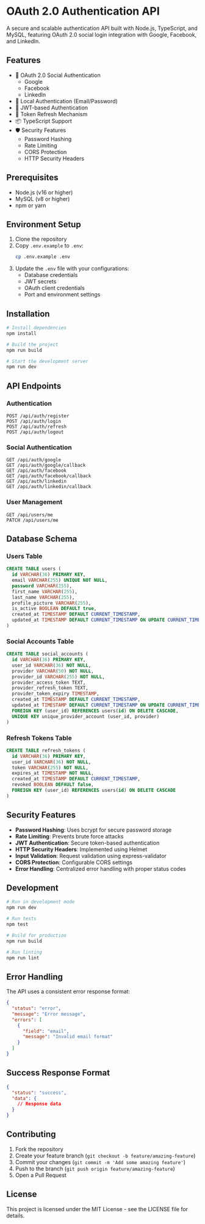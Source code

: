 # OAuth 2.0 Authentication API

A secure and scalable authentication API built with Node.js, TypeScript, and MySQL, featuring OAuth 2.0 social login integration with Google, Facebook, and LinkedIn.

## Features

- 🔐 OAuth 2.0 Social Authentication
  - Google
  - Facebook
  - LinkedIn
- 👤 Local Authentication (Email/Password)
- 🎫 JWT-based Authentication
- 🔄 Token Refresh Mechanism
- 📦 TypeScript Support
- 🛡️ Security Features
  - Password Hashing
  - Rate Limiting
  - CORS Protection
  - HTTP Security Headers

## Prerequisites

- Node.js (v16 or higher)
- MySQL (v8 or higher)
- npm or yarn

## Environment Setup

1. Clone the repository
2. Copy `.env.example` to `.env`:
   ```bash
   cp .env.example .env
   ```
3. Update the `.env` file with your configurations:
   - Database credentials
   - JWT secrets
   - OAuth client credentials
   - Port and environment settings

## Installation

```bash
# Install dependencies
npm install

# Build the project
npm run build

# Start the development server
npm run dev
```

## API Endpoints

### Authentication

```
POST /api/auth/register
POST /api/auth/login
POST /api/auth/refresh
POST /api/auth/logout
```

### Social Authentication

```
GET /api/auth/google
GET /api/auth/google/callback
GET /api/auth/facebook
GET /api/auth/facebook/callback
GET /api/auth/linkedin
GET /api/auth/linkedin/callback
```

### User Management

```
GET /api/users/me
PATCH /api/users/me
```

## Database Schema

### Users Table
```sql
CREATE TABLE users (
  id VARCHAR(36) PRIMARY KEY,
  email VARCHAR(255) UNIQUE NOT NULL,
  password VARCHAR(255),
  first_name VARCHAR(255),
  last_name VARCHAR(255),
  profile_picture VARCHAR(255),
  is_active BOOLEAN DEFAULT true,
  created_at TIMESTAMP DEFAULT CURRENT_TIMESTAMP,
  updated_at TIMESTAMP DEFAULT CURRENT_TIMESTAMP ON UPDATE CURRENT_TIMESTAMP
)
```

### Social Accounts Table
```sql
CREATE TABLE social_accounts (
  id VARCHAR(36) PRIMARY KEY,
  user_id VARCHAR(36) NOT NULL,
  provider VARCHAR(50) NOT NULL,
  provider_id VARCHAR(255) NOT NULL,
  provider_access_token TEXT,
  provider_refresh_token TEXT,
  provider_token_expiry TIMESTAMP,
  created_at TIMESTAMP DEFAULT CURRENT_TIMESTAMP,
  updated_at TIMESTAMP DEFAULT CURRENT_TIMESTAMP ON UPDATE CURRENT_TIMESTAMP,
  FOREIGN KEY (user_id) REFERENCES users(id) ON DELETE CASCADE,
  UNIQUE KEY unique_provider_account (user_id, provider)
)
```

### Refresh Tokens Table
```sql
CREATE TABLE refresh_tokens (
  id VARCHAR(36) PRIMARY KEY,
  user_id VARCHAR(36) NOT NULL,
  token VARCHAR(255) NOT NULL,
  expires_at TIMESTAMP NOT NULL,
  created_at TIMESTAMP DEFAULT CURRENT_TIMESTAMP,
  revoked BOOLEAN DEFAULT false,
  FOREIGN KEY (user_id) REFERENCES users(id) ON DELETE CASCADE
)
```

## Security Features

- **Password Hashing**: Uses bcrypt for secure password storage
- **Rate Limiting**: Prevents brute force attacks
- **JWT Authentication**: Secure token-based authentication
- **HTTP Security Headers**: Implemented using Helmet
- **Input Validation**: Request validation using express-validator
- **CORS Protection**: Configurable CORS settings
- **Error Handling**: Centralized error handling with proper status codes

## Development

```bash
# Run in development mode
npm run dev

# Run tests
npm test

# Build for production
npm run build

# Run linting
npm run lint
```

## Error Handling

The API uses a consistent error response format:

```json
{
  "status": "error",
  "message": "Error message",
  "errors": [
    {
      "field": "email",
      "message": "Invalid email format"
    }
  ]
}
```

## Success Response Format

```json
{
  "status": "success",
  "data": {
    // Response data
  }
}
```

## Contributing

1. Fork the repository
2. Create your feature branch (`git checkout -b feature/amazing-feature`)
3. Commit your changes (`git commit -m 'Add some amazing feature'`)
4. Push to the branch (`git push origin feature/amazing-feature`)
5. Open a Pull Request

## License

This project is licensed under the MIT License - see the LICENSE file for details.